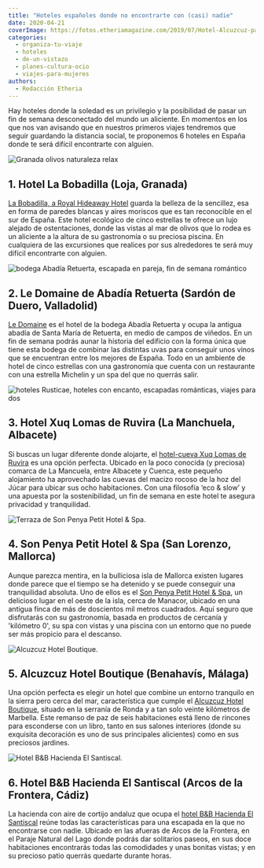 ```yaml
---
title: "Hoteles españoles donde no encontrarte con (casi) nadie"
date: 2020-04-21
coverImage: https://fotos.etheriamagazine.com/2019/07/Hotel-Alcuzcuz-panoramica.jpg
categories: 
  - organiza-tu-viaje
  - hoteles
  - de-un-vistazo
  - planes-cultura-ocio
  - viajes-para-mujeres
authors: 
  - Redacción Etheria
---
```


Hay hoteles donde la soledad es un privilegio y la posibilidad de pasar un fin de semana 
desconectado del mundo un aliciente. En momentos en los que nos van avisando que en 
nuestros primeros viajes tendremos que seguir guardando la distancia social, te 
proponemos 6 hoteles en España donde te será difícil encontrarte con alguien. 

![Granada olivos naturaleza relax](https://fotos.etheriamagazine.com/2018/08/La-Bobadilla-panoramica.jpg "Imagen de La Bobadilla entre campos de olivos. © Barceló Hotel Group")

## 1\. Hotel La Bobadilla (Loja, Granada)

[La Bobadilla, a Royal Hideaway 
Hotel](https://etheriamagazine.com/2018/08/23/hotel-la-bobadilla-loja-granada/) guarda 
la belleza de la sencillez, esa en forma de paredes blancas y aires moriscos que es tan 
reconocible en el sur de España. Este hotel ecológico de cinco estrellas te ofrece un 
lujo alejado de ostentaciones, donde las vistas al mar de olivos que lo rodea es un 
aliciente a la altura de su gastronomía o su preciosa piscina. En cualquiera de las 
excursiones que realices por sus alrededores te será muy difícil encontrarte con 
alguien. 

![bodega Abadía Retuerta, escapada en pareja, fin de semana romántico](https://fotos.etheriamagazine.com/2019/11/Le-Domaine-panoramica.jpg "Hotel Le Domaine. © Abadía Retuerta")

## 2\. Le Domaine de Abadía Retuerta (Sardón de Duero, Valladolid)

[Le 
Domaine](https://etheriamagazine.com/2019/11/13/viajes-romanticos-hotel-le-domaine-abadia-retuerta-valladolid/) 
es el hotel de la bodega Abadía Retuerta y ocupa la antigua abadía de Santa María de 
Retuerta, en medio de campos de viñedos. En un fin de semana podrás aunar la historia 
del edificio con la forma única que tiene esta bodega de combinar las distintas uvas 
para conseguir unos vinos que se encuentran entre los mejores de España. Todo en un 
ambiente de hotel de cinco estrellas con una gastronomía que cuenta con un restaurante 
con una estrella Michelin y un spa del que no querrás salir. 

![hoteles Rusticae, hoteles con encanto, escapadas románticas, viajes para dos](https://fotos.etheriamagazine.com/2020/01/rusticae-xuq-ruvira-ogof.jpg "Salón de la suite Ogof de Xuq Lomas de Ruvira. © Rusticae")

## 3\. Hotel Xuq Lomas de Ruvira (La Manchuela, Albacete)

Si buscas un lugar diferente donde alojarte, el [hotel-cueva Xuq Lomas de 
Ruvira](https://etheriamagazine.com/2020/01/08/hotel-original-cuevas-xuq-lomas-ruvira-albacete/) 
es una opción perfecta. Ubicado en la poco conocida (y preciosa) comarca de La Mancuela, 
entre Albacete y Cuenca, este pequeño alojamiento ha aprovechado las cuevas del macizo 
rocoso de la hoz del Júcar para ubicar sus ocho habitaciones. Con una filosofía ‘eco & 
slow’ y una apuesta por la sostenibilidad, un fin de semana en este hotel te asegura 
privacidad y tranquilidad. 

![Terraza de Son Penya Petit Hotel & Spa.](https://fotos.etheriamagazine.com/2019/08/Son-Penya-terraza-restaurante.jpg "Terraza de Son Penya Petit Hotel & Spa. © Rusticae")

## 4\. Son Penya Petit Hotel & Spa (San Lorenzo, Mallorca)

Aunque parezca mentira, en la bulliciosa isla de Mallorca existen lugares donde parece 
que el tiempo se ha detenido y se puede conseguir una tranquilidad absoluta. Uno de 
ellos es el [Son Penya Petit Hotel & 
Spa](https://etheriamagazine.com/2019/09/04/hotel-tranquilo-mallorca-son-penya-petit-spa-mallorca-rusticae/), 
un delicioso lugar en el oeste de la isla, cerca de Manacor, ubicado en una antigua 
finca de más de doscientos mil metros cuadrados. Aquí seguro que disfrutarás con su 
gastronomía, basada en productos de cercanía y 'kilómetro 0', su spa con vistas y una 
piscina con un entorno que no puede ser más propicio para el descanso. 

![Alcuzcuz Hotel Boutique.](https://fotos.etheriamagazine.com/2019/07/Hotel-Alcuzcuz-panoramica.jpg "Alcuzcuz Hotel Boutique. © Rusticae")

## 5\. Alcuzcuz Hotel Boutique (Benahavís, Málaga)

Una opción perfecta es elegir un hotel que combine un entorno tranquilo en la sierra 
pero cerca del mar, característica que cumple el [Alcuzcuz Hotel 
Boutique](https://etheriamagazine.com/2019/07/08/alcuzcuz-hotel-boutique-escapada-romantica-benahavis-malaga/), 
situado en la serranía de Ronda y a tan solo veinte kilómetros de Marbella. Este remanso 
de paz de seis habitaciones está lleno de rincones para esconderse con un libro, tanto 
en sus salones interiores (donde su exquisita decoración es uno de sus principales 
alicientes) como en sus preciosos jardines. 

![Hotel B&B Hacienda El Santiscal.](https://fotos.etheriamagazine.com/2019/04/El-Santiscal-general.jpg "Hotel B&B Hacienda El Santiscal. © Rusticae")

## 6\. Hotel B&B Hacienda El Santiscal (Arcos de la Frontera, Cádiz)

La hacienda con aire de cortijo andaluz que ocupa el [hotel B&B Hacienda El 
Santiscal](https://etheriamagazine.com/2019/04/29/hotel-hacienda-santiscal-arcos-pueblos-blancos-cadiz/) 
reúne todas las características para una escapada en la que no encontrarse con nadie. 
Ubicado en las afueras de Arcos de la Frontera, en el Paraje Natural del Lago donde 
podrás dar solitarios paseos, en sus doce habitaciones encontrarás todas las comodidades 
y unas bonitas vistas; y en su precioso patio querrás quedarte durante horas.
